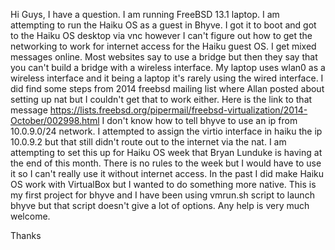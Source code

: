 Hi Guys,
  I have a question.  I am running FreeBSD 13.1 laptop.  I am attempting to run the Haiku OS as a guest in Bhyve.  I got it to boot and got to the Haiku OS desktop via vnc however I can't figure out how to get the networking to work for internet access for the Haiku guest OS.  I get mixed messages online.  Most websites say to use a bridge but then they say that you can't build a bridge with a wireless interface.  My laptop uses wlan0 as a wireless interface and it being a laptop it's rarely using the wired interface.  I did find some steps from 2014 freebsd mailing list where Allan posted about setting up nat but I couldn't get that to work either.  Here is the link to that message https://lists.freebsd.org/pipermail/freebsd-virtualization/2014-October/002998.html  I don't know how to tell bhyve to use an ip from 10.0.9.0/24 network.  I attempted to assign the virtio interface in haiku the ip 10.0.9.2 but that still didn't route out to the internet via the nat.  I am attempting to set this up for Haiku OS week that Bryan Lunduke is having at the end of this month.  There is no rules to the week but I would have to use it so I can't really use it without internet access.  In the past I did make Haiku OS work with VirtualBox but I wanted to do something more native.  This is my first project for bhyve and I have been using vmrun.sh script to launch bhyve but that script doesn't give a lot of options.  Any help is very much welcome.

Thanks

